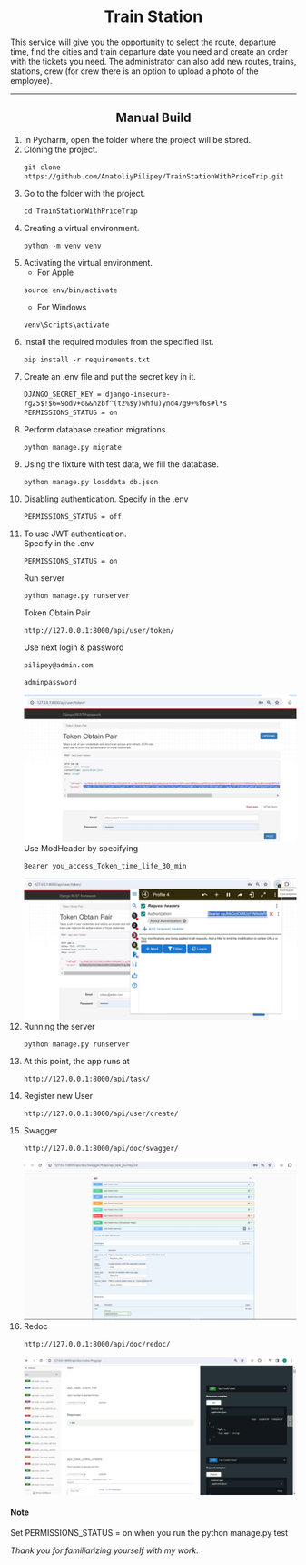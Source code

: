# <center >Train Station</center>
This service will give you the opportunity to select the route, departure time, find the cities and train departure date you need and create an order with the tickets you need. The administrator can also add new routes, trains, stations, crew (for crew there is an option to upload a photo of the employee).

---
           

## <center >Manual Build</center>
1. In Pycharm, open the folder where the project will be stored.
2. Cloning the project.  
    ```shell
    git clone https://github.com/AnatoliyPilipey/TrainStationWithPriceTrip.git
    ```
3. Go to the folder with the project.  
    ```shell 
    cd TrainStationWithPriceTrip
    ```
4. Creating a virtual environment.  
    ```shell 
    python -m venv venv
    ```
5. Activating the virtual environment.  
    * For Apple 
    ```shell     
    source env/bin/activate
    ```
    * For Windows  
    ```shell 
    venv\Scripts\activate
    ```
6. Install the required modules from the specified list.  
    ```shell 
    pip install -r requirements.txt
    ```
7. Create an .env file and put the secret key in it.  
    ```shell 
    DJANGO_SECRET_KEY = django-insecure-rg25$!$6=9odv+q&&hzbf^(tz%$y)whfu)ynd47g9+%f6s#l*s
    PERMISSIONS_STATUS = on
    ```
8. Perform database creation migrations.  
    ```shell 
    python manage.py migrate
    ```
9. Using the fixture with test data, we fill the database.  
    ```shell 
    python manage.py loaddata db.json
    ```
10. Disabling authentication. Specify in the .env
    ```shell 
    PERMISSIONS_STATUS = off
    ```
11. To use JWT authentication.  
    Specify in the .env
    ```shell 
    PERMISSIONS_STATUS = on
    ```  
    Run server
    ```shell 
    python manage.py runserver
    ```  
    Token Obtain Pair
    ```shell 
    http://127.0.0.1:8000/api/user/token/
    ```  
    Use next login & password
    ```shell 
    pilipey@admin.com
    ```  
    ```shell 
    adminpassword
    ```
    ![Access Token](access%20token.jpg)  
    Use ModHeader by specifying 
    ```shell 
    Bearer you_access_Token_time_life_30_min
    ```  
    ![ModHeader](ModHeader.jpg)
12. Running the server  
    ```shell 
    python manage.py runserver
    ```
13. At this point, the app runs at  
    ```shell 
    http://127.0.0.1:8000/api/task/
    ```
14. Register new User  
    ```shell 
    http://127.0.0.1:8000/api/user/create/
    ```
15. Swagger  
    ```shell 
    http://127.0.0.1:8000/api/doc/swagger/
    ```
    ![Swagger](swagger.jpg)
16. Redoc
    ```shell 
    http://127.0.0.1:8000/api/doc/redoc/
    ```
    ![Redoc](redoc.jpg)

#### Note  
Set PERMISSIONS_STATUS = on when you run the python manage.py test

_Thank you for familiarizing yourself with my work._
